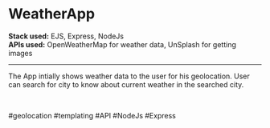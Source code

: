 # WeatherApp

<strong>Stack used:</strong> EJS, Express, NodeJs
<br>
<strong>APIs used:</strong> OpenWeatherMap for weather data, UnSplash for getting images
<br>
<hr>
<p>The App intially shows weather data to the user for his geolocation. User can search for city to know about current weather in the searched city.</p>
<br>
<p>#geolocation #templating #API #NodeJs #Express</p>
